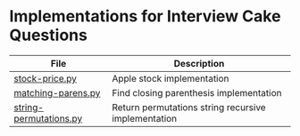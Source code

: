 # Implementations for Interview Cake Questions

|        File                                        |            Description                                  |
| -------------------------------------------------- | ------------------------------------------------------- |
| [stock-price.py](./stock-price.py)                 | Apple stock implementation                              |
| [matching-parens.py](./matching-parens.py)         | Find closing parenthesis implementation                 |
| [string-permutations.py](./string-permutations.py) | Return permutations string recursive implementation     |
